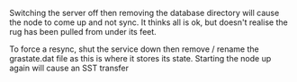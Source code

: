Switching the server off then removing the database directory will cause
the node to come up and not sync. It thinks all is ok, but doesn't
realise the rug has been pulled from under its feet.

To force a resync, shut the service down then remove / rename the
grastate.dat file as this is where it stores its state. Starting the
node up again will cause an SST transfer